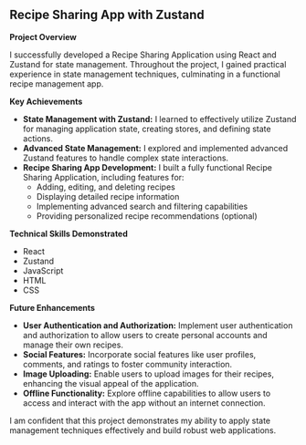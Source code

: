 ## **Recipe Sharing App with Zustand**

**Project Overview**

I successfully developed a Recipe Sharing Application using React and Zustand for state management. Throughout the project, I gained practical experience in state management techniques, culminating in a functional recipe management app.

**Key Achievements**

* **State Management with Zustand:** I learned to effectively utilize Zustand for managing application state, creating stores, and defining state actions.
* **Advanced State Management:** I explored and implemented advanced Zustand features to handle complex state interactions.
* **Recipe Sharing App Development:** I built a fully functional Recipe Sharing Application, including features for:
  * Adding, editing, and deleting recipes
  * Displaying detailed recipe information
  * Implementing advanced search and filtering capabilities
  * Providing personalized recipe recommendations (optional)

**Technical Skills Demonstrated**

* React
* Zustand
* JavaScript
* HTML
* CSS

**Future Enhancements**

* **User Authentication and Authorization:** Implement user authentication and authorization to allow users to create personal accounts and manage their own recipes.
* **Social Features:** Incorporate social features like user profiles, comments, and ratings to foster community interaction.
* **Image Uploading:** Enable users to upload images for their recipes, enhancing the visual appeal of the application.
* **Offline Functionality:** Explore offline capabilities to allow users to access and interact with the app without an internet connection.

I am confident that this project demonstrates my ability to apply state management techniques effectively and build robust web applications.
